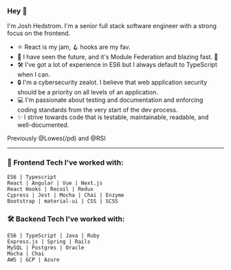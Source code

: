 ### Hey 🍃
I'm Josh Hedstrom. I'm a senior full stack software engineer with a strong focus on the frontend. 

- ⚛️ React is my jam, 🪝 hooks are my fav. 
- 🔮 I have seen the future, and it's Module Federation and blazing fast. 🚀
- 🛠 I've got a lot of experience in ES6 but I always default to TypeScript when I can.
- 🔒 I'm a cybersecurity zealot. I believe that web application security should be a priority on all levels of an application.
- 💻 I'm passionate about testing and documentation and enforcing coding standards from the very start of the dev process. 
- ✨ I strive towards code that is testable, maintainable, readable, and well-documented.

Previously @Lowes(/pd) and @RSI

- - - - 

### 🌻 Frontend Tech I've worked with:
```
ES6 | Typescript
React | Angular | Vue | Next.js
React Hooks | Recoil | Redux
Cypress | Jest | Mocha | Chai | Enzyme
Bootstrap | material-ui | CSS | SCSS

```

### 🛠 Backend Tech I've worked with: 
```
ES6 | TypeScript | Java | Ruby
Express.js | Spring | Rails
MySQL | Postgres | Oracle
Mocha | Chai
AWS | GCP | Azure

```

<!-- ### Philosophies and Paradigms 🌳

- 👋 Communication. It's my #1 skill and passion. Over communcation, especially with remote teams, is rare.
- 🎧 Focus. Devs should be expected to have regularly scheduled focus times free from meetings and email/slack/teams notifications.
- 🤝 Code Reviews. Especially with junior devs, I come alongside them and have them explain their thought process, and then try to offer insight about how the code could be improved, thus helping them grow in their problem solving and development process so that they write better code in the future.
- 💻 Developer Autonomy. Let the dev work. Be anti-micromanagement. Communicate (thoughtfully) always and don't assume the worst about your developers.
- 🚀 Kanban. I love it, because it forces prioritization and removes arbitrary deadlines, thus the relationship between the dev and the product manager/owner is improved.
- 🛠 Expectations. Typescript and 100% test coverage won't save you from bad code. They are tools to write and enforce better code, but in an ever changing tech landscape, code needs to be malleable and dynamic. We strive for the best code possible, not perfect code.
- 🌴 Work/Life balance. We still live analog lives. Work hard, and have regularly scheduled times to turn off notifications, put away the phone and laptop, and breathe fresh air. Work is not who we are, it's what we do, but it's not all we do and shouldn't be all we do. -->
